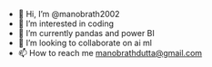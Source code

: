 - 👋 Hi, I’m @manobrath2002
- 👀 I’m interested in coding
- 🌱 I’m currently pandas and power BI
- 💞️ I’m looking to collaborate on ai ml
- 📫 How to reach me manobrathdutta@gmail.com

<!---
manobrath2002/manobrath2002 is a ✨ special ✨ repository because its `README.md` (this file) appears on your GitHub profile.
You can click the Preview link to take a look at your changes.
--->
